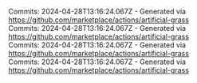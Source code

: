 Commits: 2024-04-28T13:16:24.067Z - Generated via https://github.com/marketplace/actions/artificial-grass
<br>
Commits: 2024-04-28T13:16:24.067Z - Generated via https://github.com/marketplace/actions/artificial-grass
<br>
Commits: 2024-04-28T13:16:24.067Z - Generated via https://github.com/marketplace/actions/artificial-grass
<br>
Commits: 2024-04-28T13:16:24.067Z - Generated via https://github.com/marketplace/actions/artificial-grass
<br>
